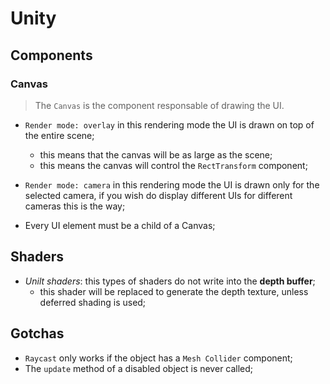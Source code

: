 # Unity

## Components

### Canvas

> The `Canvas` is the component responsable of drawing the UI.

- `Render mode: overlay` in this rendering mode the UI is drawn on top of the
  entire scene;
	- this means that the canvas will be as large as the scene;
	- this means the canvas will control the `RectTransform` component;

- `Render mode: camera` in this rendering mode the UI is drawn only for the
  selected camera, if you wish do display different UIs for different cameras
this is the way;

- Every UI element must be a child of a Canvas;

## Shaders

- *Unilt shaders*: this types of shaders do not write into the **depth buffer**;
	- this shader will be replaced to generate the depth texture, unless deferred shading is used;

## Gotchas

- `Raycast` only works if the object has a `Mesh Collider` component;
- The `update` method of a disabled object is never called;
